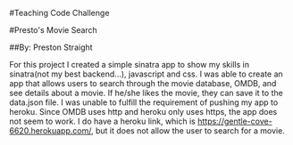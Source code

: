 #Teaching Code Challenge

#Presto's Movie Search

##By: Preston Straight

For this project I created a simple sinatra app to show my skills in sinatra(not my best backend...), javascript and css. 
I was able to create an app that allows users to search through the movie database, OMDB, and see details about a movie. If he/she likes the movie, they can save it to the data.json file.
I was unable to fulfill the requirement of pushing my app to heroku. Since OMDB uses http and heroku only uses https, the app does not seem to work. I do have a heroku link, which is https://gentle-cove-6620.herokuapp.com/, but it does not allow the user to search for a movie.
